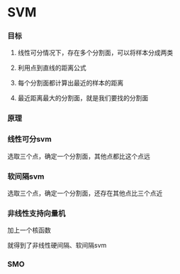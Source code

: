 # SVM

### 目标

1. 线性可分情况下，存在多个分割面，可以将样本分成两类

2. 利用点到直线的距离公式

3. 每个分割面都计算出最近的样本的距离

4. 最近距离最大的分割面，就是我们要找的分割面

### 原理



### 线性可分svm

选取三个点，确定一个分割面，其他点都比这个点远

### 软间隔svm

选取三个点，确定一个分割面，还存在其他点比三个点近

### 非线性支持向量机 

加上一个核函数

就得到了非线性硬间隔、软间隔svm

### SMO